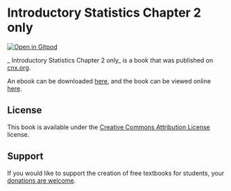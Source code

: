 #  Introductory Statistics Chapter 2 only

[![Open in Gitpod](https://gitpod.io/button/open-in-gitpod.svg)](https://gitpod.io/from-referrer/)

_ Introductory Statistics Chapter 2 only_ is a book that was published on [cnx.org](https://cnx.org/).

An ebook can be downloaded [here](https://github.com/cnx-user-books/cnxbook-introductory-statistics-chapter-2-only/releases/latest), and the book can be viewed online [here](https://github.com/cnx-user-books/cnxbook-introductory-statistics-chapter-2-only/releases/latest).

## License
This book is available under the [Creative Commons Attribution License](./LICENSE) license.

## Support
If you would like to support the creation of free textbooks for students, your [donations are welcome](https://riceconnect.rice.edu/donation/support-openstax-banner).
